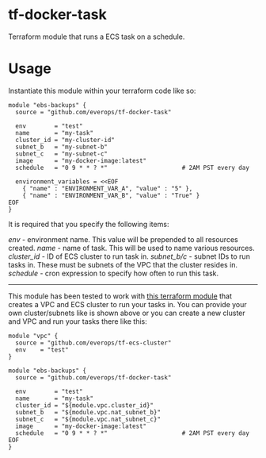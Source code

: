 # tf-docker-task
Terraform module that runs a ECS task on a schedule.

# Usage
Instantiate this module within your terraform code like so:
```
module "ebs-backups" {
  source = "github.com/everops/tf-docker-task"

  env        = "test"
  name       = "my-task"
  cluster_id = "my-cluster-id"
  subnet_b   = "my-subnet-b"
  subnet_c   = "my-subnet-c"
  image      = "my-docker-image:latest"
  schedule   = "0 9 * * ? *"                     # 2AM PST every day

  environment_variables = <<EOF
    { "name" : "ENVIRONMENT_VAR_A", "value" : "5" },
    { "name" : "ENVIRONMENT_VAR_B", "value" : "True" }
EOF
}
```

It is required that you specify the following items:

*env* - environment name. This value will be prepended to all resources created.
*name* - name of task. This will be used to name various resources.
*cluster_id* - ID of ECS cluster to run task in.
*subnet_b/c* - subnet IDs to run tasks in. These must be subnets of the VPC that the cluster resides in.
*schedule* - cron expression to specify how often to run this task.

---

This module has been tested to work with [this terraform module](https://github.com/everops/tf-ecs-cluster) that creates a VPC and ECS cluster to run your tasks in. You can provide your own cluster/subnets like is shown above or you can create a new cluster and VPC and run your tasks there like this:
```
module "vpc" {
  source = "github.com/everops/tf-ecs-cluster"
  env    = "test"
}

module "ebs-backups" {
  source = "github.com/everops/tf-docker-task"

  env        = "test"
  name       = "my-task"
  cluster_id = "${module.vpc.cluster_id}"
  subnet_b   = "${module.vpc.nat_subnet_b}"
  subnet_c   = "${module.vpc.nat_subnet_c}"
  image      = "my-docker-image:latest"
  schedule   = "0 9 * * ? *"                     # 2AM PST every day
EOF
}
```